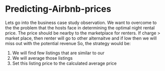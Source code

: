 # Predicting-Airbnb-prices
Lets go into the business case study observation. We want to overcome to the the problem that the hosts face in determining the optimal night rental price. The price should be nearby to the marketplace for renters. If charge > market place, then renter will go to other alternaitve and if low then we will miss out with the potential revenue
So, the strategy would be:
1) We will find few listings that are similar to our
2) We will average those listings
3) Set this listing price to the calculated average price
